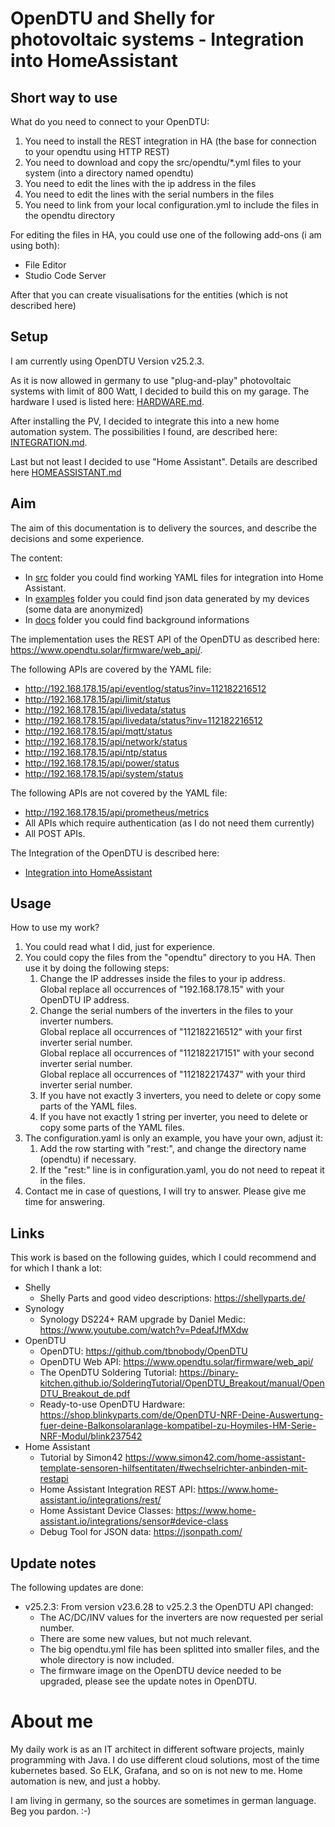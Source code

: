# OpenDTU and Shelly for photovoltaic systems - Integration into HomeAssistant

## Short way to use
What do you need to connect to your OpenDTU:
1. You need to install the REST integration in HA (the base for connection to your opendtu using HTTP REST)
2. You need to download and copy the src/opendtu/*.yml files to your system (into a directory named opendtu)
3. You need to edit the lines with the ip address in the files
4. You need to edit the lines with the serial numbers in the files
5. You need to link from your local configuration.yml to include the files in the opendtu directory

For editing the files in HA, you could use one of the following add-ons (i am using both):
* File Editor
* Studio Code Server

After that you can create visualisations for the entities (which is not described here)

## Setup
I am currently using OpenDTU Version v25.2.3.

As it is now allowed in germany to use "plug-and-play" photovoltaic systems with limit of 800 Watt,
I decided to build this on my garage. The hardware I used is listed here: [HARDWARE.md](./docs/HARDWARE.md).

After installing the PV, I decided to integrate this into a new home automation system.
The possibilities I found, are described here: [INTEGRATION.md](./docs/INTEGRATION.md).

Last but not least I decided to use "Home Assistant".
Details are described here [HOMEASSISTANT.md](./docs/HOMEASSISTANT.md)

## Aim

The aim of this documentation is to delivery the sources, and describe the decisions and some experience.

The content:
* In [src](./src) folder you could find working YAML files for integration into Home Assistant.
* In [examples](./examples) folder you could find json data generated by my devices (some data are anonymized)
* In [docs](./docs) folder you could find background informations

The implementation uses the REST API of the OpenDTU as described here: https://www.opendtu.solar/firmware/web_api/.

The following APIs are covered by the YAML file:
* http://192.168.178.15/api/eventlog/status?inv=112182216512
* http://192.168.178.15/api/limit/status
* http://192.168.178.15/api/livedata/status
* http://192.168.178.15/api/livedata/status?inv=112182216512
* http://192.168.178.15/api/mqtt/status
* http://192.168.178.15/api/network/status
* http://192.168.178.15/api/ntp/status
* http://192.168.178.15/api/power/status
* http://192.168.178.15/api/system/status

The following APIs are not covered by the YAML file:
* http://192.168.178.15/api/prometheus/metrics
* All APIs which require authentication (as I do not need them currently)
* All POST APIs.

The Integration of the OpenDTU is described here: 
* [Integration into HomeAssistant](./docs/HOMEASSISTANT.md)

## Usage
How to use my work?
1. You could read what I did, just for experience.
2. You could copy the files from the "opendtu" directory to you HA. Then use it by doing the following steps: 
   1. Change the IP addresses inside the files to your ip address. 
      <br>Global replace all occurrences of "192.168.178.15" with your OpenDTU IP address.
   2. Change the serial numbers of the inverters in the files to your inverter numbers.
      <br>Global replace all occurrences of "112182216512" with your first inverter serial number.
      <br>Global replace all occurrences of "112182217151" with your second inverter serial number.
      <br>Global replace all occurrences of "112182217437" with your third inverter serial number.
   3. If you have not exactly 3 inverters, you need to delete or copy some parts of the YAML files.
   4. If you have not exactly 1 string per inverter, you need to delete or copy some parts of the YAML files.
3. The configuration.yaml is only an example, you have your own, adjust it:
   1. Add the row starting with "rest:", and change the directory name (opendtu) if necessary.
   2. If the "rest:" line is in configuration.yaml, you do not need to repeat it in the files.
4. Contact me in case of questions, I will try to answer. Please give me time for answering.

## Links
This work is based on the following guides, which I could recommend and for which I thank a lot:
* Shelly
  * Shelly Parts and good video descriptions: https://shellyparts.de/
* Synology
  * Synology DS224+ RAM upgrade by Daniel Medic: https://www.youtube.com/watch?v=PdeafJfMXdw
* OpenDTU
  * OpenDTU: https://github.com/tbnobody/OpenDTU
  * OpenDTU Web API: https://www.opendtu.solar/firmware/web_api/
  * The OpenDTU Soldering Tutorial: https://binary-kitchen.github.io/SolderingTutorial/OpenDTU_Breakout/manual/OpenDTU_Breakout_de.pdf
  * Ready-to-use OpenDTU Hardware: https://shop.blinkyparts.com/de/OpenDTU-NRF-Deine-Auswertung-fuer-deine-Balkonsolaranlage-kompatibel-zu-Hoymiles-HM-Serie-NRF-Modul/blink237542
* Home Assistant
  * Tutorial by Simon42 https://www.simon42.com/home-assistant-template-sensoren-hilfsentitaten/#wechselrichter-anbinden-mit-restapi
  * Home Assistant Integration REST API: https://www.home-assistant.io/integrations/rest/
  * Home Assistant Device Classes: https://www.home-assistant.io/integrations/sensor#device-class
  * Debug Tool for JSON data: https://jsonpath.com/

## Update notes
The following updates are done:
 * v25.2.3: From version v23.6.28 to v25.2.3 the OpenDTU API changed:
    * The AC/DC/INV values for the inverters are now requested per serial number.
    * There are some new values, but not much relevant.
    * The big opendtu.yml file has been splitted into smaller files, and the whole directory is now included.
    * The firmware image on the OpenDTU device needed to be upgraded, please see the update notes in OpenDTU.

# About me
My daily work is as an IT architect in different software projects, mainly programming with Java.
I do use different cloud solutions, most of the time kubernetes based. So ELK, Grafana, and so on is not new to me.
Home automation is new, and just a hobby.

I am living in germany, so the sources are sometimes in german language. Beg you pardon. :-)

